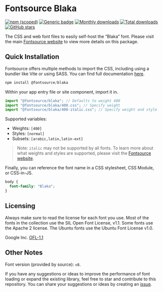 # Fontsource Blaka

[![npm (scoped)](https://img.shields.io/npm/v/@fontsource/blaka?color=brightgreen)](https://www.npmjs.com/package/@fontsource/blaka) [![Generic badge](https://img.shields.io/badge/fontsource-passing-brightgreen)](https://github.com/fontsource/fontsource) [![Monthly downloads](https://badgen.net/npm/dm/@fontsource/blaka)](https://github.com/fontsource/fontsource) [![Total downloads](https://badgen.net/npm/dt/@fontsource/blaka)](https://github.com/fontsource/fontsource) [![GitHub stars](https://img.shields.io/github/stars/fontsource/fontsource.svg?style=social&label=Star)](https://github.com/fontsource/fontsource/stargazers)

The CSS and web font files to easily self-host the “Blaka” font. Please visit the main [Fontsource website](https://fontsource.org/fonts/blaka) to view more details on this package.

## Quick Installation

Fontsource offers multiple methods to import the CSS, including using a bundler like Vite or using SASS. You can find full documentation [here](https://fontsource.org/docs/getting-started/introduction).

```javascript
npm install @fontsource/blaka
```

Within your app entry file or site component, import it in.

```javascript
import "@fontsource/blaka"; // Defaults to weight 400
import "@fontsource/blaka/400.css"; // Specify weight
import "@fontsource/blaka/400-italic.css"; // Specify weight and style
```

Supported variables:
- Weights: `[400]`
- Styles: `[normal]`
- Subsets: `[arabic,latin,latin-ext]`

> Note: `italic` may not be supported by all fonts. To learn more about what weights and styles are supported, please visit the [Fontsource website](https://fontsource.org/fonts/blaka).

Finally, you can reference the font name in a CSS stylesheet, CSS Module, or CSS-in-JS.

```css
body {
  font-family: "Blaka";
}
```

## Licensing
Always make sure to read the license for each font you use. Most of the fonts in the collection use the SIL Open Font License, v1.1. Some fonts use the Apache 2 license. The Ubuntu fonts use the Ubuntu Font License v1.0.

Google Inc.
[OFL-1.1](http://scripts.sil.org/OFL)

## Other Notes
Font version (provided by source): `v8`.

If you have any suggestions or ideas to improve the performance of font loading or expand the existing library, feel free to star and contribute to this repository. You can share your suggestions or ideas by creating an [issue](https://github.com/fontsource/fontsource/issues).